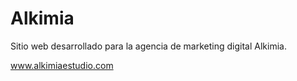 # Alkimia

Sitio web desarrollado para la agencia de marketing digital Alkimia. 

www.alkimiaestudio.com
